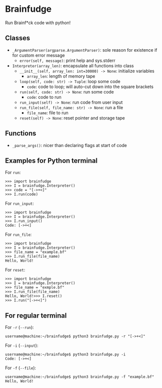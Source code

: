 # Brainfudge #
Run Brainf\*ck code with python!

## Classes ##
* `_ArgumentParser(argparse.ArgumentParser)`: sole reason for existence if for custom error message
    * `error(self, message)`: print help and sys.stderr
* `Interpreter(array_len)`: encapsulate all functions into class
    * `__init__(self, array_len: int=30000) -> None`: initialize variables
        * `array_len`: length of memory tape
    * `loop(self, code: str) -> Tuple`: loop some code
        * `code`: code to loop; will auto-cut down into the square brackets
    * `run(self, code: str) -> None`: run some code
        * `code`: code to run
    * `run_input(self) -> None`: run code from user input
    * `run_file(self, file_name: str) -> None`: run a file
        * `file_name`: file to run
    * `reset(self) -> None`: reset pointer and storage tape

## Functions ##
* `_parse_args()`: nicer than declaring flags at start of code

## Examples for Python terminal ##
For `run`:
```
>>> import brainfudge
>>> I = brainfudge.Interpreter()
>>> code = "[->+<]"
>>> I.run(code)
```
For `run_input`:
```
>>> import brainfudge
>>> I = brainfudge.Interpreter()
>>> I.run_input()
Code: [->+<]
```
For `run_file`:
```
>>> import brainfudge
>>> I = brainfudge.Interpreter()
>>> file_name = "example.bf"
>>> I.run_file(file_name)
Hello, World!
```
For `reset`:
```
>>> import brainfudge
>>> I = brainfudge.Interpreter()
>>> file_name = "exmple.bf"
>>> I.run_file(file_name)
Hello, World!>>> I.reset()
>>> I.run("[->+<]")
```
## For regular terminal ##
For `-r` (`--run`):
```
username@machine:~/brainfudge$ python3 brainfudge.py -r "[->+<]"
```
For `-i` (`--input`):
```
username@machine:~/brainfudge$ python3 brainfudge.py -i
Code: [->+<]
```
For `-f` (`--file`):
```
username@machine:~/brainfudge$ python3 brainfudge.py -f "example.bf"
Hello, World!
```
